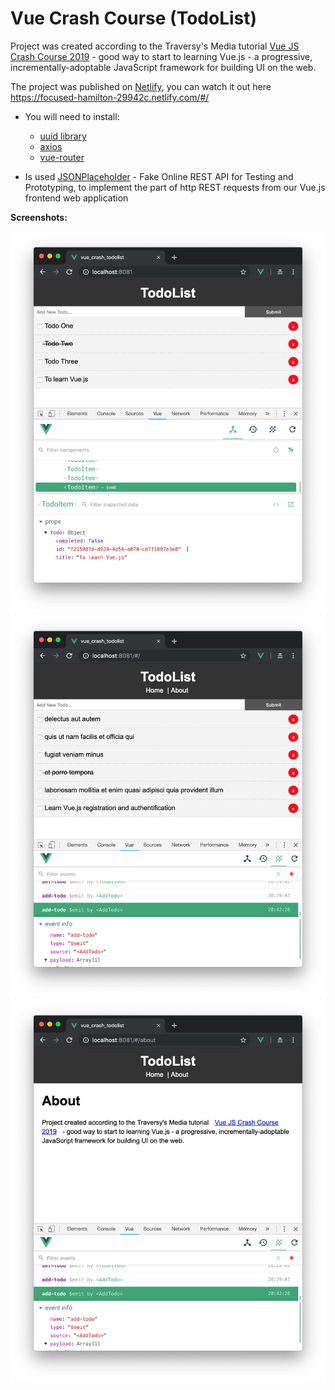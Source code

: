 # Vue Crash Course (TodoList)

Project was created according to the Traversy's Media tutorial [Vue JS Crash Course 2019](https://www.youtube.com/watch?v=Wy9q22isx3U) - 
good way to start to learning Vue.js - a progressive, incrementally-adoptable JavaScript framework for building UI on the web.

The project was published on [Netlify](https://www.netlify.com/), you can watch it out here https://focused-hamilton-29942c.netlify.com/#/
* You will need to install:
    + [uuid library](https://github.com/kelektiv/node-uuid)
    + [axios](https://github.com/axios/axios)
    + [vue-router](https://github.com/vuejs/vue-router)

* Is used [JSONPlaceholder](https://jsonplaceholder.typicode.com/) - Fake Online REST API for Testing and Prototyping,
to implement the part of http REST requests from our Vue.js frontend web application

**Screenshots:**

![TodoList](images/todolist-screen1.png)
![TodoList](images/todolist-screen2.png)
![TodoList](images/todolist-screen3.png)
